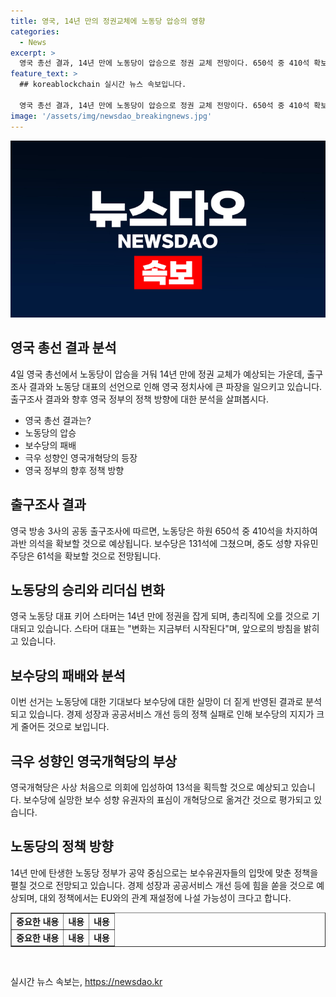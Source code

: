 ```yaml
---
title: 영국, 14년 만의 정권교체에 노동당 압승의 영향
categories:
  - News
excerpt: >
  영국 총선 결과, 14년 만에 노동당이 압승으로 정권 교체 전망이다. 650석 중 410석 확보로 과반 의석을 예상하며, 보수당은 131석에 그쳤다. 보수당은 고물가, 경제난, 공공복지 정책 실패 등으로 대규모 실망을 받았다. 이에 정권을 잡은 노동당은 앞으로의 정책 방향을 중심으로 주목받을 것으로 전망된다. 노동당이 현황을 고려해 다양한 변화를 이뤄낼 것으로 예상되며, 특히 브렉시트 문제를 중심으로 대외 정책에도 변화가 예상된다.
feature_text: >
  ## koreablockchain 실시간 뉴스 속보입니다.

  영국 총선 결과, 14년 만에 노동당이 압승으로 정권 교체 전망이다. 650석 중 410석 확보로 과반 의석을 예상하며, 보수당은 131석에 그쳤다. 보수당은 고물가, 경제난, 공공복지 정책 실패 등으로 대규모 실망을 받았다. 이에 정권을 잡은 노동당은 앞으로의 정책 방향을 중심으로 주목받을 것으로 전망된다. 노동당이 현황을 고려해 다양한 변화를 이뤄낼 것으로 예상되며, 특히 브렉시트 문제를 중심으로 대외 정책에도 변화가 예상된다.
image: '/assets/img/newsdao_breakingnews.jpg'
---
```


<p><img src="/assets/img/newsdao_breakingnews.jpg" alt="koreablockchain 속보" /></p>

<h2 data-ke-size="size26">영국 총선 결과 분석</h2>

<p data-ke-size="size16">4일 영국 총선에서 노동당이 압승을 거둬 14년 만에 정권 교체가 예상되는 가운데, 출구조사 결과와 노동당 대표의 선언으로 인해 영국 정치사에 큰 파장을 일으키고 있습니다. 출구조사 결과와 향후 영국 정부의 정책 방향에 대한 분석을 살펴봅시다.</p>

<ul>
  <li>영국 총선 결과는?</li>
  <li>노동당의 압승</li>
  <li>보수당의 패배</li>
  <li>극우 성향인 영국개혁당의 등장</li>
  <li>영국 정부의 향후 정책 방향</li>
</ul>

<h2 data-ke-size="size26">출구조사 결과</h2>

<p data-ke-size="size16">영국 방송 3사의 공동 출구조사에 따르면, 노동당은 하원 650석 중 410석을 차지하여 과반 의석을 확보할 것으로 예상됩니다. 보수당은 131석에 그쳤으며, 중도 성향 자유민주당은 61석을 확보할 것으로 전망됩니다.</p>

<h2 data-ke-size="size26">노동당의 승리와 리더십 변화</h2>

<p data-ke-size="size16">영국 노동당 대표 키어 스타머는 14년 만에 정권을 잡게 되며, 총리직에 오를 것으로 기대되고 있습니다. 스타머 대표는 "변화는 지금부터 시작된다"며, 앞으로의 방침을 밝히고 있습니다.</p>

<h2 data-ke-size="size26">보수당의 패배와 분석</h2>

<p data-ke-size="size16">이번 선거는 노동당에 대한 기대보다 보수당에 대한 실망이 더 짙게 반영된 결과로 분석되고 있습니다. 경제 성장과 공공서비스 개선 등의 정책 실패로 인해 보수당의 지지가 크게 줄어든 것으로 보입니다.</p>

<h2 data-ke-size="size26">극우 성향인 영국개혁당의 부상</h2>

<p data-ke-size="size16">영국개혁당은 사상 처음으로 의회에 입성하여 13석을 획득할 것으로 예상되고 있습니다. 보수당에 실망한 보수 성향 유권자의 표심이 개혁당으로 옮겨간 것으로 평가되고 있습니다.</p>

<h2 data-ke-size="size26">노동당의 정책 방향</h2>

<p data-ke-size="size16">14년 만에 탄생한 노동당 정부가 공약 중심으로는 보수유권자들의 입맛에 맞춘 정책을 펼칠 것으로 전망되고 있습니다. 경제 성장과 공공서비스 개선 등에 힘을 쏟을 것으로 예상되며, 대외 정책에서는 EU와의 관계 재설정에 나설 가능성이 크다고 합니다.</p>

<table style="width: 100%;" border="1">
<tbody>
<tr>
<td style="text-align: center; height: 17px;"><b>중요한 내용</b></td>
<td style="text-align: center; height: 17px;"><b>내용</b></td>
<td style="text-align: center; height: 17px;"><b>내용</b></td>
</tr>
<tr>
<td style="text-align: center; height: 17px;"><b>중요한 내용</b></td>
<td style="text-align: center; height: 17px;"><b>내용</b></td>
<td style="text-align: center; height: 17px;"><b>내용</b></td>
</tr>
</tbody>
</table>

<p data-ke-size="size16">&nbsp;</p>
실시간 뉴스 속보는, <a href="https://newsdao.kr" rel="dofollow">https://newsdao.kr</a>


